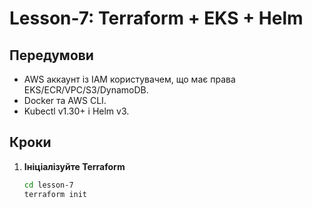 # Lesson-7: Terraform + EKS + Helm

## Передумови

* AWS аккаунт із IAM користувачем, що має права EKS/ECR/VPC/S3/DynamoDB.
* Docker та AWS CLI.
* Kubectl v1.30+ і Helm v3.

## Кроки

1. **Ініціалізуйте Terraform**

   ```bash
   cd lesson-7
   terraform init
